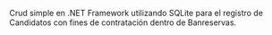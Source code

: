Crud simple en .NET Framework utilizando SQLite para el registro de Candidatos con fines de contratación dentro de Banreservas.
